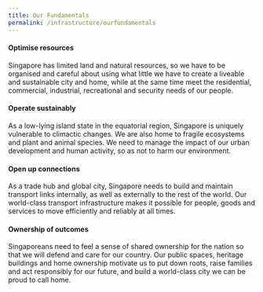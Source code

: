 ```yaml
---
title: Our Fundamentals
permalink: /infrastructure/ourfundamentals
---
```

#### Optimise resources

Singapore has limited land and natural resources, so we have to be organised and careful about using what little we have to create a liveable and sustainable city and home, while at the same time meet the residential, commercial, industrial, recreational and security needs of our people.

#### Operate sustainably

As a low-lying island state in the equatorial region, Singapore is uniquely vulnerable to climactic changes. We are also home to fragile ecosystems and plant and animal species. We need to manage the impact of our urban development and human activity, so as not to harm our environment.

#### Open up connections

As a trade hub and global city, Singapore needs to build and maintain transport links internally, as well as externally to the rest of the world. Our world-class transport infrastructure makes it possible for people, goods and services to move efficiently and reliably at all times.

#### Ownership of outcomes

Singaporeans need to feel a sense of shared ownership for the nation so that we will defend and care for our country. Our public spaces, heritage buildings and home ownership motivate us to put down roots, raise families and act responsibly for our future, and build a world-class city we can be proud to call home.